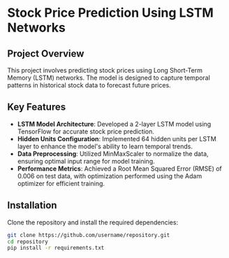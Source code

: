 # Stock Price Prediction Using LSTM Networks

## Project Overview
This project involves predicting stock prices using Long Short-Term Memory (LSTM) networks. The model is designed to capture temporal patterns in historical stock data to forecast future prices.

## Key Features
- **LSTM Model Architecture**: Developed a 2-layer LSTM model using TensorFlow for accurate stock price prediction.
- **Hidden Units Configuration**: Implemented 64 hidden units per LSTM layer to enhance the model's ability to learn temporal trends.
- **Data Preprocessing**: Utilized MinMaxScaler to normalize the data, ensuring optimal input range for model training.
- **Performance Metrics**: Achieved a Root Mean Squared Error (RMSE) of 0.006 on test data, with optimization performed using the Adam optimizer for efficient training.

## Installation
Clone the repository and install the required dependencies:
```bash
git clone https://github.com/username/repository.git
cd repository
pip install -r requirements.txt
